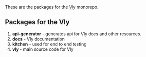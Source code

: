 <p>These are the packages for the <a href="https://vlyjs.com" target="_blank">Vly</a> monorepo.</p>

## Packages for the Vly

1. **api-generator** - generates api for Vly docs and other resources.
2. **docs** - Vly documentation 
3. **kitchen** - used for end to end testing
4. **vly** - main source code for Vly

